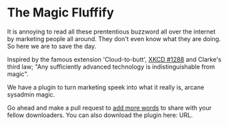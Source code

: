 The Magic Fluffify
==================

It is annoying to read all these prententious buzzword all over the internet by marketing people all around. They don't even know what they are doing. So here we are to save the day. 

Inspired by the famous extension 'Cloud-to-butt', [XKCD #1288](http://xkcd.com/1288/) and Clarke's third law; "Any sufficiently advanced technology is indistinguishable from magic".

We have a plugin to turn marketing speek into what it really is, arcane sysadmin magic.  

Go ahead and make a pull request to [add more words](https://github.com/serverdensity/Fluffify) to share with your fellow downloaders. You can also download the plugin here: URL. 
